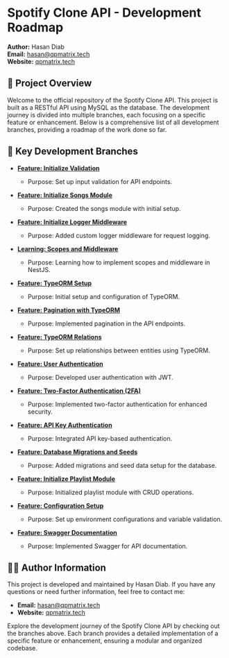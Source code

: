 # Spotify Clone API - Development Roadmap

**Author:** Hasan Diab  
**Email:** [hasan@qpmatrix.tech](mailto:hasan@qpmatrix.tech)  
**Website:** [qpmatrix.tech](https://qpmatrix.tech)

## 🚀 Project Overview

Welcome to the official repository of the Spotify Clone API. This project is built as a RESTful API using MySQL as the database. The development journey is divided into multiple branches, each focusing on a specific feature or enhancement. Below is a comprehensive list of all development branches, providing a roadmap of the work done so far.

## 🌟 Key Development Branches

- **[Feature: Initialize Validation](https://github.com/QPMatrix/Spotify-Clone/tree/feature-backend/init-validation)**
    - Purpose: Set up input validation for API endpoints.

- **[Feature: Initialize Songs Module](https://github.com/QPMatrix/Spotify-Clone/tree/feature-backend/init-songs-module)**
    - Purpose: Created the songs module with initial setup.

- **[Feature: Initialize Logger Middleware](https://github.com/QPMatrix/Spotify-Clone/tree/feature-backend/init-logger-middleware)**
    - Purpose: Added custom logger middleware for request logging.

- **[Learning: Scopes and Middleware](https://github.com/QPMatrix/Spotify-Clone/tree/learing-backend/scopes)**
    - Purpose: Learning how to implement scopes and middleware in NestJS.

- **[Feature: TypeORM Setup](https://github.com/QPMatrix/Spotify-Clone/tree/feature-backend/typeorm)**
    - Purpose: Initial setup and configuration of TypeORM.

- **[Feature: Pagination with TypeORM](https://github.com/QPMatrix/Spotify-Clone/tree/feature-backend/typeorm-paginate)**
    - Purpose: Implemented pagination in the API endpoints.

- **[Feature: TypeORM Relations](https://github.com/QPMatrix/Spotify-Clone/tree/feature-backend/typeorm-relations)**
    - Purpose: Set up relationships between entities using TypeORM.

- **[Feature: User Authentication](https://github.com/QPMatrix/Spotify-Clone/tree/feature-backend/auth)**
    - Purpose: Developed user authentication with JWT.

- **[Feature: Two-Factor Authentication (2FA)](https://github.com/QPMatrix/Spotify-Clone/tree/feature-backend/auth-2fa)**
    - Purpose: Implemented two-factor authentication for enhanced security.

- **[Feature: API Key Authentication](https://github.com/QPMatrix/Spotify-Clone/tree/feature-backend/auth-api-key)**
    - Purpose: Integrated API key-based authentication.

- **[Feature: Database Migrations and Seeds](https://github.com/QPMatrix/Spotify-Clone/tree/feature-backend/db-migrations-seeds)**
    - Purpose: Added migrations and seed data setup for the database.

- **[Feature: Initialize Playlist Module](https://github.com/QPMatrix/Spotify-Clone/tree/feature-backend/init-playlist)**
    - Purpose: Initialized playlist module with CRUD operations.

- **[Feature: Configuration Setup](https://github.com/QPMatrix/Spotify-Clone/tree/feature-backend/configuration)**
    - Purpose: Set up environment configurations and variable validation.

- **[Feature: Swagger Documentation](https://github.com/QPMatrix/Spotify-Clone/tree/feature-backend/swagger)**
    - Purpose: Implemented Swagger for API documentation.

## 👨‍💻 Author Information

This project is developed and maintained by Hasan Diab. If you have any questions or need further information, feel free to contact me:

- **Email:** [hasan@qpmatrix.tech](mailto:hasan@qpmatrix.tech)
- **Website:** [qpmatrix.tech](https://qpmatrix.tech)

Explore the development journey of the Spotify Clone API by checking out the branches above. Each branch provides a detailed implementation of a specific feature or enhancement, ensuring a modular and organized codebase.
